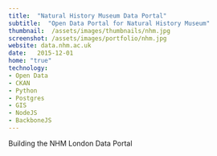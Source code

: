 ```yaml
---
title:  "Natural History Museum Data Portal"
subtitle:  "Open Data Portal for Natural History Museum"
thumbnail:  /assets/images/thumbnails/nhm.jpg
screenshot: /assets/images/portfolio/nhm.jpg
website: data.nhm.ac.uk
date:   2015-12-01
home: "true"
technology:
- Open Data
- CKAN
- Python
- Postgres
- GIS
- NodeJS
- BackboneJS
---
```


Building the NHM London Data Portal